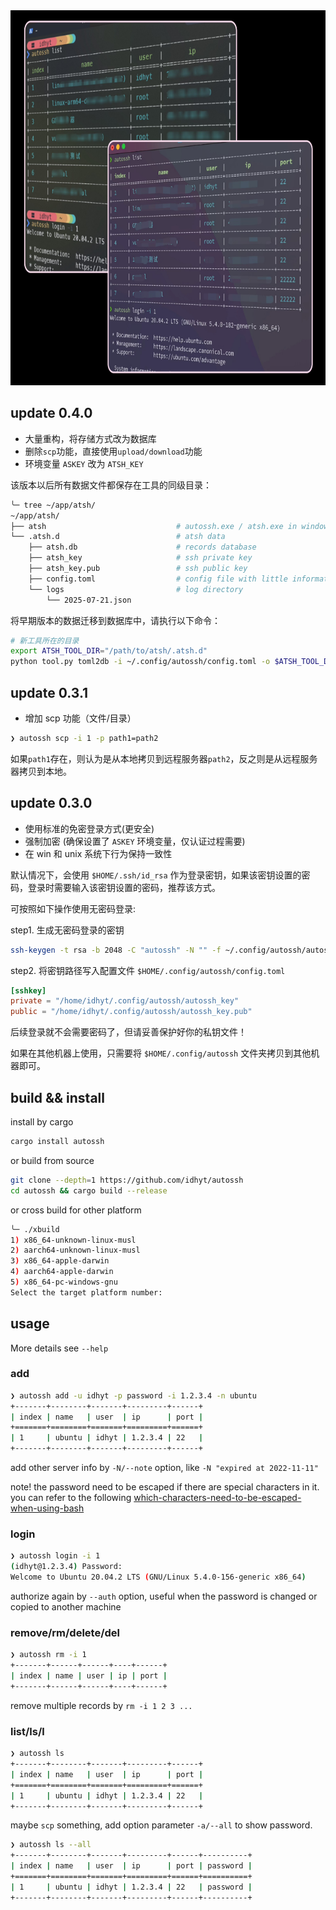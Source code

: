 <img src="./demo.png" height="600" alt="demo">

## update 0.4.0

- 大量重构，将存储方式改为数据库
- 删除`scp`功能，直接使用`upload/download`功能
- 环境变量 `ASKEY` 改为 `ATSH_KEY`

该版本以后所有数据文件都保存在工具的同级目录：

```bash
╰─ tree ~/app/atsh/
~/app/atsh/
├── atsh                             # autossh.exe / atsh.exe in windows
└── .atsh.d                          # atsh data
    ├── atsh.db                      # records database
    ├── atsh_key                     # ssh private key
    ├── atsh_key.pub                 # ssh public key
    ├── config.toml                  # config file with little information
    └── logs                         # log directory
        └── 2025-07-21.json
```

将早期版本的数据迁移到数据库中，请执行以下命令：

```bash
# 新工具所在的目录
export ATSH_TOOL_DIR="/path/to/atsh/.atsh.d"
python tool.py toml2db -i ~/.config/autossh/config.toml -o $ATSH_TOOL_DIR
```

## update 0.3.1

- 增加 scp 功能（文件/目录）

```bash
❯ autossh scp -i 1 -p path1=path2
```

如果`path1`存在，则认为是从本地拷贝到远程服务器`path2`，反之则是从远程服务器拷贝到本地。

## update 0.3.0

- 使用标准的免密登录方式(更安全)
- 强制加密 (确保设置了 `ASKEY` 环境变量，仅认证过程需要)
- 在 win 和 unix 系统下行为保持一致性

默认情况下，会使用 `$HOME/.ssh/id_rsa` 作为登录密钥，如果该密钥设置的密码，登录时需要输入该密钥设置的密码，推荐该方式。

可按照如下操作使用无密码登录:

step1. 生成无密码登录的密钥

```bash
ssh-keygen -t rsa -b 2048 -C "autossh" -N "" -f ~/.config/autossh/autossh_key
```

step2. 将密钥路径写入配置文件 `$HOME/.config/autossh/config.toml`

```toml
[sshkey]
private = "/home/idhyt/.config/autossh/autossh_key"
public = "/home/idhyt/.config/autossh/autossh_key.pub"
```

后续登录就不会需要密码了，但请妥善保护好你的私钥文件！

如果在其他机器上使用，只需要将 `$HOME/.config/autossh` 文件夹拷贝到其他机器即可。

## build && install

install by cargo

```bash
cargo install autossh
```

or build from source

```bash
git clone --depth=1 https://github.com/idhyt/autossh
cd autossh && cargo build --release
```

or cross build for other platform

```bash
╰─ ./xbuild
1) x86_64-unknown-linux-musl
2) aarch64-unknown-linux-musl
3) x86_64-apple-darwin
4) aarch64-apple-darwin
5) x86_64-pc-windows-gnu
Select the target platform number:
```

## usage

More details see `--help`

### add

```bash
❯ autossh add -u idhyt -p password -i 1.2.3.4 -n ubuntu
+-------+--------+-------+---------+------+
| index | name   | user  | ip      | port |
+=======+========+=======+=========+======+
| 1     | ubuntu | idhyt | 1.2.3.4 | 22   |
+-------+--------+-------+---------+------+
```

add other server info by `-N/--note` option, like `-N "expired at 2022-11-11"`

note! the password need to be escaped if there are special characters in it. you can refer to the following [which-characters-need-to-be-escaped-when-using-bash](https://stackoverflow.com/questions/15783701/which-characters-need-to-be-escaped-when-using-bash)

### login

```bash
❯ autossh login -i 1
(idhyt@1.2.3.4) Password:
Welcome to Ubuntu 20.04.2 LTS (GNU/Linux 5.4.0-156-generic x86_64)
```

authorize again by `--auth` option, useful when the password is changed or copied to another machine

### remove/rm/delete/del

```bash
❯ autossh rm -i 1
+-------+------+------+----+------+
| index | name | user | ip | port |
+-------+------+------+----+------+
```

remove multiple records by `rm -i 1 2 3 ...`

### list/ls/l

```bash
❯ autossh ls
+-------+--------+-------+---------+------+
| index | name   | user  | ip      | port |
+=======+========+=======+=========+======+
| 1     | ubuntu | idhyt | 1.2.3.4 | 22   |
+-------+--------+-------+---------+------+
```

maybe `scp` something, add option parameter `-a/--all` to show password.

```bash
❯ autossh ls --all
+-------+--------+-------+---------+------+----------+
| index | name   | user  | ip      | port | password |
+=======+========+=======+=========+======+==========+
| 1     | ubuntu | idhyt | 1.2.3.4 | 22   | password |
+-------+--------+-------+---------+------+----------+
```

